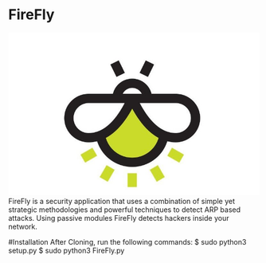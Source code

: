 # FireFly 
![Alt text](imge.jpg)
FireFly is a security application that uses a combination of simple yet strategic methodologies and powerful techniques to detect ARP based attacks. Using passive modules FireFly detects hackers inside your network.

#Installation
After Cloning, run the following commands:
$ sudo python3 setup.py
$ sudo python3 FireFly.py

